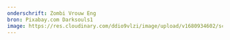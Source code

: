 ```yaml
---
onderschrift: Zombi Vrouw Eng
bron: Pixabay.com Darksouls1
image: https://res.cloudinary.com/ddio9vlzi/image/upload/v1680934602/sciencegeek/posts/zombi-vrouw-eng.jpg
---
```

